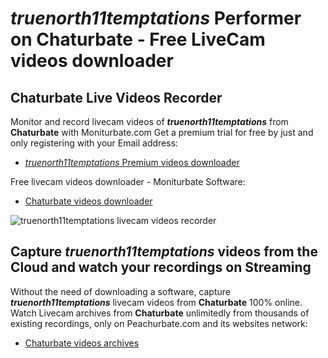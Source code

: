 # _truenorth11temptations_ Performer on Chaturbate - Free LiveCam videos downloader

## Chaturbate Live Videos Recorder

Monitor and record livecam videos of **_truenorth11temptations_** from **Chaturbate** with Moniturbate.com
Get a premium trial for free by just and only registering with your Email address:
* [_truenorth11temptations_ Premium videos downloader](https://moniturbate.com/request-demo-licence-key.html)

Free livecam videos downloader - Moniturbate Software:
* [Chaturbate videos downloader](https://moniturbate.com/moniturbate-download-software.html)

![_truenorth11temptations_ livecam videos recorder](https://peachurnet.com/templates/moniturbate-software.png)


## Capture _truenorth11temptations_ videos from the Cloud and watch your recordings on Streaming

Without the need of downloading a software, capture **_truenorth11temptations_** livecam videos from **Chaturbate** 100% online.
Watch Livecam archives from **Chaturbate** unlimitedly from thousands of existing recordings, only on Peachurbate.com and its websites network:
* [Chaturbate videos archives](https://peachurnet.com/)